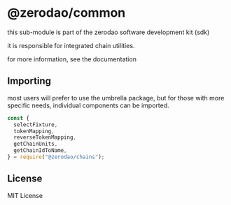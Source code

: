 # @zerodao/common

this sub-module is part of the zerodao software development kit (sdk)

it is responsible for integrated chain utilities.

for more information, see the documentation

## Importing

most users will prefer to use the umbrella package, but for those with more specific needs, individual components can be imported.

```javascript
const {
  selectFixture,
  tokenMapping,
  reverseTokenMapping,
  getChainUnits,
  getChainIdToName,
} = require("@zerodao/chains");
```

## License

MIT License

